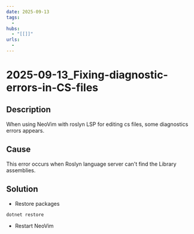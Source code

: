 ```yaml
---
date: 2025-09-13
tags:
  -
hubs:
  - "[[]]"
urls:
  -
---
```

# 2025-09-13_Fixing-diagnostic-errors-in-CS-files

## Description
When using NeoVim with roslyn LSP for editing cs files, some diagnostics errors appears.

## Cause
This error occurs when Roslyn language server can't find the Library assemblies.

## Solution
- Restore packages
```sh
dotnet restore
```
- Restart NeoVim
